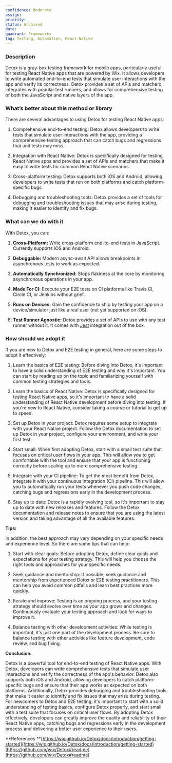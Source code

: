 ```yaml
---
confidence: Moderate
assign: 
priority: 
status: Archived
date: 
quadrant: Frameworks
tag: Testing, Automation, React-Native
---
```


<!-- table_of_contents 05aaece9-2816-47ea-9026-4f43def454ad -->

### Description

Detox is a gray-box testing framework for mobile apps, particularly useful for testing React Native apps that are powered by Wix. It allows developers to write automated end-to-end tests that simulate user interactions with the app and verify its correctness. Detox provides a set of APIs and matchers, integrates with popular test runners, and allows for comprehensive testing of both the JavaScript and native layers of the app.

### What’s better about this method or library

There are several advantages to using Detox for testing React Native apps:

1. Comprehensive end-to-end testing: Detox allows developers to write tests that simulate user interactions with the app, providing a comprehensive testing approach that can catch bugs and regressions that unit tests may miss.

2. Integration with React Native: Detox is specifically designed for testing React Native apps and provides a set of APIs and matchers that make it easy to write tests for common React Native scenarios.
3. Cross-platform testing: Detox supports both iOS and Android, allowing developers to write tests that run on both platforms and catch platform-specific bugs.
4. Debugging and troubleshooting tools: Detox provides a set of tools for debugging and troubleshooting issues that may arise during testing, making it easier to identify and fix bugs.

### What can we do with it

With Detox, you can:

1. **Cross-Platform:** Write cross-platform end-to-end tests in JavaScript. Currently supports iOS and Android.

2. **Debuggable:** Modern async-await API allows breakpoints in asynchronous tests to work as expected.
3. **Automatically Synchronized:** Stops flakiness at the core by monitoring asynchronous operations in your app.
4. **Made For CI:** Execute your E2E tests on CI platforms like Travis CI, Circle CI, or Jenkins without grief.
5. **Runs on Devices:** Gain the confidence to ship by testing your app on a device/simulator just like a real user (not yet supported on iOS).
6. **Test Runner Agnostic:** Detox provides a set of APIs to use with any test runner without it. It comes with [Jest](https://jestjs.io/) integration out of the box.

### How should we adopt it

If you are new to Detox and E2E testing in general, here are some steps to adopt it effectively:

1. Learn the basics of E2E testing: Before diving into Detox, it's important to have a solid understanding of E2E testing and why it's important. You can start by reading up on the topic and familiarizing yourself with common testing strategies and tools.

2. Learn the basics of React Native: Detox is specifically designed for testing React Native apps, so it's important to have a solid understanding of React Native development before diving into testing. If you're new to React Native, consider taking a course or tutorial to get up to speed.
3. Set up Detox in your project: Detox requires some setup to integrate with your React Native project. Follow the Detox documentation to set up Detox in your project, configure your environment, and write your first test.
4. Start small: When first adopting Detox, start with a small test suite that focuses on critical user flows in your app. This will allow you to get comfortable with the tool and ensure that your app is functioning correctly before scaling up to more comprehensive testing.
5. Integrate with your CI pipeline: To get the most benefit from Detox, integrate it with your continuous integration (CI) pipeline. This will allow you to automatically run your tests whenever you push code changes, catching bugs and regressions early in the development process.
6. Stay up to date: Detox is a rapidly evolving tool, so it's important to stay up to date with new releases and features. Follow the Detox documentation and release notes to ensure that you are using the latest version and taking advantage of all the available features.

**Tips:**

In addition, the best approach may vary depending on your specific needs and experience level. So there are some tips that can help:

1. Start with clear goals: Before adopting Detox, define clear goals and expectations for your testing strategy. This will help you choose the right tools and approaches for your specific needs.

2. Seek guidance and mentorship: If possible, seek guidance and mentorship from experienced Detox or E2E testing practitioners. This can help you avoid common pitfalls and learn best practices more quickly.
3. Iterate and improve: Testing is an ongoing process, and your testing strategy should evolve over time as your app grows and changes. Continuously evaluate your testing approach and look for ways to improve it.
4. Balance testing with other development activities: While testing is important, it's just one part of the development process. Be sure to balance testing with other activities like feature development, code review, and bug fixing.


**Conclusion:**

Detox is a powerful tool for end-to-end testing of React Native apps. With Detox, developers can write comprehensive tests that simulate user interactions and verify the correctness of the app's behavior. Detox also supports both iOS and Android, allowing developers to catch platform-specific bugs and ensure that their app works as expected on both platforms. Additionally, Detox provides debugging and troubleshooting tools that make it easier to identify and fix issues that may arise during testing. For newcomers to Detox and E2E testing, it's important to start with a solid understanding of testing basics, configure Detox properly, and start small with a test suite that focuses on critical user flows. By adopting Detox effectively, developers can greatly improve the quality and reliability of their React Native apps, catching bugs and regressions early in the development process and delivering a better user experience to their users.

**References
**[https://wix.github.io/Detox/docs/introduction/getting-started](https://wix.github.io/Detox/docs/introduction/getting-started)
[https://github.com/wix/Detox#readme](https://github.com/wix/Detox#readme)


<!-- child_database e7795943-5540-4430-ac1c-8a492432a8e0 -->
